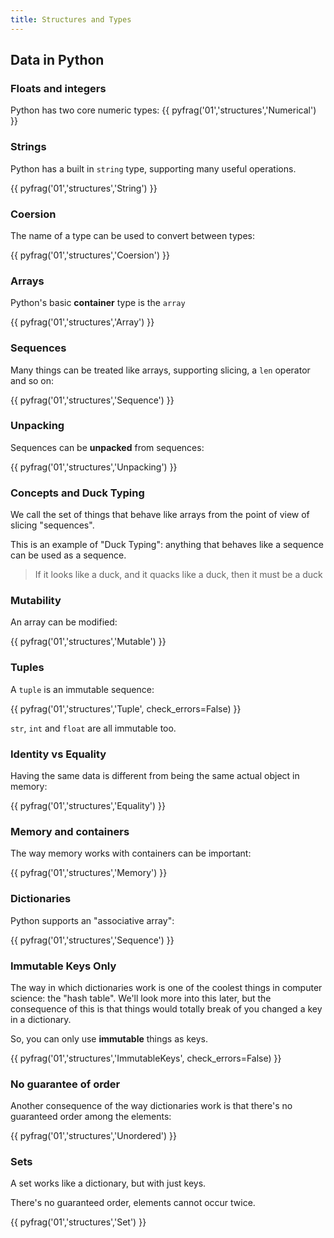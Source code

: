 ```yaml
---
title: Structures and Types
---
```


## Data in Python

### Floats and integers

Python has two core numeric types:
{{ pyfrag('01','structures','Numerical') }}

### Strings

Python has a built in `string` type, supporting many
useful operations.

{{ pyfrag('01','structures','String') }}

### Coersion

The name of a type can be used to convert between types:

{{ pyfrag('01','structures','Coersion') }}

### Arrays

Python's basic **container** type is the `array`

{{ pyfrag('01','structures','Array') }}

### Sequences

Many things can be treated like arrays, supporting slicing,
a `len` operator and so on:

{{ pyfrag('01','structures','Sequence') }}

### Unpacking

Sequences can be **unpacked** from sequences:

{{ pyfrag('01','structures','Unpacking') }}

### Concepts and Duck Typing

We call the set of things that behave like arrays from the point of
view of slicing "sequences". 

This is an example of "Duck Typing": anything that behaves like a
sequence can be used as a sequence.

> If it looks like a duck, and it quacks like a duck, then
> it must be a duck

### Mutability

An array can be modified:

{{ pyfrag('01','structures','Mutable') }}

### Tuples
A `tuple` is an immutable sequence:

{{ pyfrag('01','structures','Tuple', check_errors=False) }}

`str`, `int` and `float` are all immutable too.

### Identity vs Equality

Having the same data is different from being the same actual object
in memory:

{{ pyfrag('01','structures','Equality') }}

### Memory and containers

The way memory works with containers can be important:

{{ pyfrag('01','structures','Memory') }}

### Dictionaries

Python supports an "associative array":

{{ pyfrag('01','structures','Sequence') }}

### Immutable Keys Only

The way in which dictionaries work is one of the coolest things in computer science:
the "hash table". We'll look more into this later, but the consequence of this is
that things would totally break of you changed a key in a dictionary.

So, you can only use **immutable** things as keys.

{{ pyfrag('01','structures','ImmutableKeys', check_errors=False) }}

### No guarantee of order

Another consequence of the way dictionaries work is that there's no guaranteed order among the
elements:

{{ pyfrag('01','structures','Unordered') }}

### Sets

A set works like a dictionary, but with just keys.

There's no guaranteed order, elements cannot occur twice.

{{ pyfrag('01','structures','Set') }}
